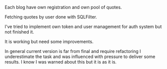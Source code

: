 Each blog have own registration and own pool of quotes.

Fetching quotes by user done with SQLFilter.

I've tried to implement own token and user management for auth system but not finished it.

It is working but need some improvements.

In general current version is far from final and require refactoring
I underestimate the task and was influenced with pressure to deliver some results.
I know I was warned about this but it is as it is.
